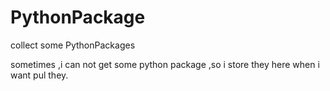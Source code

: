 PythonPackage
=============

collect some PythonPackages 

sometimes ,i can not get some python package ,so i store they here when i want pul they.
